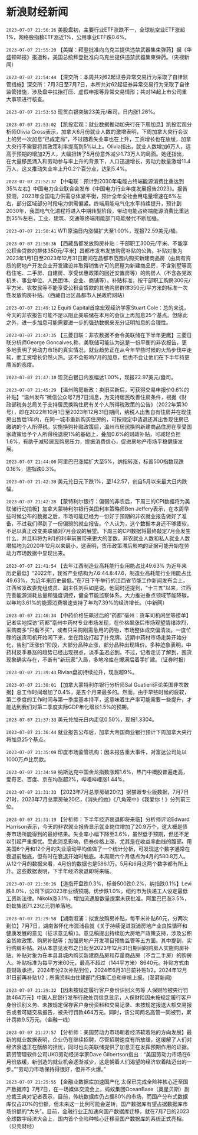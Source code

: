 # 新浪财经新闻
`2023-07-07 21:56:26` 美股盘初，主要行业ETF涨跌不一，全球航空业ETF涨超1%，网络股指数ETF涨近1%，公用事业ETF跌0.6%。

`2023-07-07 21:55:20` 【美媒：拜登批准向乌克兰提供违禁武器集束弹药】据《华盛顿邮报》报道称，美国总统拜登批准向乌克兰提供违禁武器集束弹药。（央视新闻）

`2023-07-07 21:54:44` 【深交所：本周共对62起证券异常交易行为采取了自律监管措施】深交所：7月3日至7月7日，本所共对62起证券异常交易行为采取了自律监管措施，涉及盘中拉抬打压、虚假申报等异常交易情形；共对14起上市公司重大事项进行核查。

`2023-07-07 21:53:53` 现货白银突破23美元/盎司，日内涨1.26%。

`2023-07-07 21:53:02` 【凯投宏观：就业数据推动加央行在下周加息】凯投宏观分析师Olivia Cross表示，加拿大6月份就业人数的激增表明，下周加拿大央行会议上的另一次加息“已成定局”，不过随着失业率也在上升，工资增长也在放缓，加拿大央行不需要将其政策利率提高到5%以上。Olivia指出，就业人数增加6万人，远高于预期的增加2万人，大幅扭转了5月份意外减少1.73万人的局面。她还指出，在大量移民涌入和劳动参与率上升的背景下，人口迅速增长，劳动力数量激增11.4万人，这又推动失业率上升0.2个百分点，达到5.4%。

`2023-07-07 21:52:37` 【中电联：预计到2030年电能占终端能源消费比重达到35%左右】中国电力企业联合会发布《中国电力行业年度发展报告2023》。报告预测，2023年全国电力供需总体紧平衡，预计全年全社会用电量增速在6%左右，部分区域部分时段电力供需偏紧。终端用能电气化水平持续提升，预计到2030年，我国电气化进程将进入中期转型阶段，带动电能占终端能源消费比重达到35%左右，工业、建筑、交通等终端用能部门电能替代不断加强。

`2023-07-07 21:50:41` WTI原油日内涨幅扩大至1.00%，现报72.59美元/桶。

`2023-07-07 21:50:36` 【西藏昌都发放购房补贴：干部职工300元/平米、不能享公积金贷款的群体350元/平米】昌都市发布发放购房补贴的公告。补贴对象为2023年1月1日至2023年12月31日期间在昌都市范围内购买新建商品房（由具有资质的房地产开发企业开发建设并取得销售许可的房屋为新建商品房，不含别墅等高档住宅、二手房、自建房、享受优惠政策的回迁安置房等）的购房人（不含各党政机关、事业单位、人民团体、企业、商铺等）。补贴标准，按干部职工购房300元/平方米、农牧民等不能享受公积金贷款的其他购房群体350元/平方米的标准一次性发放购房补贴。（西藏自治区昌都市人民政府网站）

`2023-07-07 21:49:12` Equiti Capital首席宏观经济学家Stuart Cole：总的来说，今天的非农报告可能不足以阻止美联储在本月的会议上再加息25个基点。但除此之外，进一步加息可能需要进一步的强劲数据来充分证明加息的合理性。

`2023-07-07 21:47:35` 【三菱日联：非农数据不会令美联储在下半年更鹰】三菱日联分析师George Goncalves,称，美联储可能认为这是一份平衡的非农报告，更多地表明了劳动力市场的真实情况，就业趋势正在从今年早些时候的火热步伐中走软，而工资增长仍然火热。这不会影响7月的加息，但也不会让他们在下半年持更鹰派的态度。

`2023-07-07 21:47:10` 现货白银日内涨幅达1.00%，现报22.97美元/盎司。

`2023-07-07 21:45:29` 【温州购房新政：卖旧买新后，可获得交易申报价0.6%的补贴】“温州发布”微信公众号7月7日消息，为支持居民改善住房条件，根据《财政部税务总局关于支持居民换购住房有关个人所得税政策的公告》（2022年第30号），即在2022年10月1日至2023年12月31日期间，纳税人出售自有住房并在现住房出售后1年内，在同一城市重新购买住房的，可按规定申请退还其出售现住房已缴纳的个人所得税。实施换购补贴政策后，温州市居民换购新建商品住房在享受国家政策给予个人所得税退税1%的基础上，叠加0.6%的财政补贴，可减轻负担1.6%，有助于减轻居民购房压力，提振消费信心，促进房地产市场平稳健康发展。

`2023-07-07 21:44:00` 阿里巴巴涨幅扩大至5%，纳指转涨，标普500指数现跌0.16%，道指跌0.3%。

`2023-07-07 21:42:39` 美元兑日元下跌1%，至142.57，创自5月以来最大日内跌幅。

`2023-07-07 21:42:28` 【蒙特利尔银行：偏弱的非农后，下周三的CPI数据将为美联储行动拍板】加拿大蒙特利尔银行美国利率策略师Ben Jeffery表示，在本周早些时候公布的数据之后，市场可能已经为一份好于预期的非农就业报告做好了准备，不过我们得到了一份偏弱的就业报告。个人认为，这个数据本身还不够疲软，不足以真正改变美联储对7月会议的展望。下周三的CPI数据将最终敲定7月会发生什么，并且料将为9月的利率前景带来更大的变数。非农就业人数和私人就业人数增幅均为2020年12月以来最小，这表明，货币政策滞后影响的证据可能开始在劳动力市场数据中显现出来。

`2023-07-07 21:41:54` 【去年江西制造业高耗能行业用能占比49.63% 为近年来历史最低】“2022年，我省产业结构为7.6:44.8:47.6，制造业高耗能行业用能占比49.63%，为近年来历史最低。”在7日下午举行的江西省节能工作新闻发布会上，江西省发改委党组成员、副主任刘兵如是说。他同时还提到，“十三五”以来，江西完善能源消耗总量和强度调控，健全节能监察体系，大力推进重点领域节能降碳，以年均3.61%的能源消费增速支持了年均7.39%的经济增长。（中新网）

`2023-07-07 21:40:34` 【中药价格狂飙过后的“药都”亳州：货车司机闲坐等接单】记者实地探访“药都”亳州中药材专业市场发现，在价格飙涨后市场观望情绪浓烈，采购商多“只看不买”，或者只采购刚需急用的药物，市场整体成交偏清淡。一度忙碌的送货司机开始闲下来，坐在路边打起了扑克牌。近期中药材市场走势开始分化，告别“泛涨价”阶段，大部分品种止涨，部分品种出现降价。多种迹象表明，中药材反季暴涨的趋势已经出现拐点，淡季虽迟必到。不过，记者走访了解到，囤货现象确实存在，不断有“新玩家”入局，多地冷库在爆满后着手扩建。（证券时报）

`2023-07-07 21:39:43` Rivian盘初持续拉升，现涨超9%。

`2023-07-07 21:38:01` 【加拿大蒙特利尔银行分析师Sal Guatieri评论美国非农数据】总工作时间增加了0.4%，是五个月来最多的。然而，由于早些时候的疲软，第二季度的工作时间与第一季度基本持平，这意味着生产率可能需要一些提升，才能达到我们对第二季度实际GDP年化增长1.5%的预期。

`2023-07-07 21:37:33` 美元兑加元日内走低0.50%，现报1.3304。

`2023-07-07 21:36:44` 就业报告公布后，加拿大帝国商业银行预计下周加拿大央行将加息25个基点。

`2023-07-07 21:35:09` 印度市场监管机构：因未报告重大事件，对富达公司处以1000万卢比罚款。

`2023-07-07 21:34:59` 纳斯达克中国金龙指数涨超1.6%，热门中概股普遍走高，爱奇艺、百度、京东均涨超2%，哔哩哔哩涨1.44%。

`2023-07-07 21:31:33` 【2023年7月总票房破20亿】据猫眼专业版数据，7月7日21时，2023年7月总票房破20亿，《消失的她》《八角笼中》《我爱你！》分列前三位。

`2023-07-07 21:31:19` 【分析师：下半年经济衰退即将来临】分析师评论Edward Harrison表示，今天的非农就业报告显示就业岗位增加了20.9万个，这大概是债券市场所能得到的最好结果。失业率小幅下降至3.6%，虽然低于预期，但还不足以引起严重担忧。受此消息影响，债券价格上涨，尤其是在收益率曲线的腹部。用美国6个月和12个月的失业滚动平均值做了一个统计分析，可发现这个数字通常在衰退前触底，但有时在衰退开始时触底。本周期六个月低点为4月的580.8万人。从12个月的数据来看，4月份的数据也是586.1万。5月和6月这两个数字都有所上升。这些数据表明，下半年经济衰退即将来临。

`2023-07-07 21:30:26` 【道指开盘跌0.3%，标普500跌0.2%，纳指跌0.1%】Levi跌8.0%，公司下调2023年业绩预期。优步跌1.0%，纽约市为快递工人设定最低工资新法律。Nikola涨3.1%，增加流通股数量提案未获批准。阿里巴巴涨3.5%，蚂蚁集团71.23亿元罚单落地。

`2023-07-07 21:29:58` 【湖南溆浦：拟发放购房补贴，每平米补贴60元，分两次到位】7月7日，湖南省怀化市溆浦县就《关于持续促进溆浦房地产业良性循环和健康发展的意见（征求意见稿）》。意见稿提出持续加大房地产政策支持，涉及公积金贷款政策、购房补贴等；加强房地产开发项目预售监管等五方面。其中提到，实行购房补贴。对从本意见发布之日起至2023年12月31日期间的购房人实施购房补贴。补贴对象为在本县县城内购买新建商品房和存量商品房（不含二手房）的购房人。补贴标准为每平方米60元，最高不超过（144平方米）8640元。补贴方式由县财政承担，2024年分2次补贴到位，2024年6月31日前补贴1/2，2024年12月31日前再补贴1/2；所需资料由住建部门归集汇总和审核上报。(澎湃新闻)

`2023-07-07 21:29:32` 【因未按规定履行客户身份识别义务等 人保财险被央行罚款464万元】中国人民银行发布行政处罚信息显示，人保财险因未按规定履行客户身份识别义务、未按规定保存客户身份资料和交易记录、未按规定报送大额交易报告或者可疑交易报告，被央行罚款464万元。同时，该公司两名高管一同被罚，累计罚款9.5万元。（金融一线）

`2023-07-07 21:27:57` 【分析师：美国劳动力市场朝着经济软着陆的方向发展】最新的就业数据表明，企业仍在继续招聘，尽管招聘速度有所放缓，这缓解了人们对经济衰退正在酝酿的担忧，同时也向美联储提供了加息正在发挥预期作用的证据。薪资管理软件公司UKG劳动经济学家Dave Gilbertson指出：“美国劳动力市场在6月份放缓，新创造的就业机会逐渐减少，这是朝着人们渴望的经济软着陆迈出的一步。”“劳动力市场保持得很好，但并不火爆。”

`2023-07-07 21:25:55` 【金融业数据库加速国产化 太保已完成全险种核心迁至国产数据库】7月7日，在一场媒体交流会上，蚂蚁集团OceanBase（奥星贝斯）副总裁王爽对记者表示，目前，传统数据库仍占据80%的市场，而国产分布式数据库仅占20%的份额，但未来这一比例可能会逆转，国产数据库有望占据数据库市场份额的“大头”。目前，金融行业正加速向国产数据库迁移，就在7月7日的2023全球数字经济大会上，国内首个全险种核心迁移至国产数据库的系统正式亮相。（贝壳财经）

